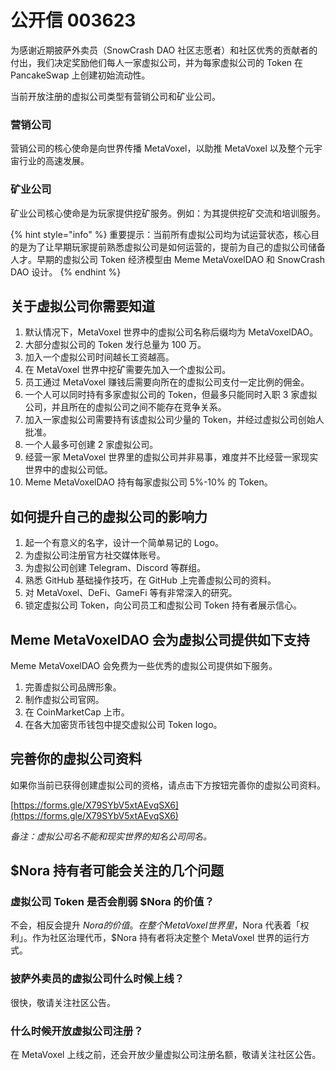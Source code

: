 # 公开信 003623

为感谢近期披萨外卖员（SnowCrash DAO 社区志愿者）和社区优秀的贡献者的付出，我们决定奖励他们每人一家虚拟公司，并为每家虚拟公司的 Token 在 PancakeSwap 上创建初始流动性。

当前开放注册的虚拟公司类型有营销公司和矿业公司。

### 营销公司

营销公司的核心使命是向世界传播 MetaVoxel，以助推 MetaVoxel 以及整个元宇宙行业的高速发展。

### 矿业公司

矿业公司核心使命是为玩家提供挖矿服务。例如：为其提供挖矿交流和培训服务。

{% hint style="info" %}
重要提示：当前所有虚拟公司均为试运营状态，核心目的是为了让早期玩家提前熟悉虚拟公司是如何运营的，提前为自己的虚拟公司储备人才。早期的虚拟公司 Token 经济模型由 Meme MetaVoxelDAO 和 SnowCrash DAO 设计。
{% endhint %}

## 关于虚拟公司你需要知道

1. 默认情况下，MetaVoxel 世界中的虚拟公司名称后缀均为 MetaVoxelDAO。
2. 大部分虚拟公司的 Token 发行总量为 100 万。
3. 加入一个虚拟公司时间越长工资越高。
4. 在 MetaVoxel 世界中挖矿需要先加入一个虚拟公司。
5. 员工通过 MetaVoxel 赚钱后需要向所在的虚拟公司支付一定比例的佣金。
6. 一个人可以同时持有多家虚拟公司的 Token，但最多只能同时入职 3 家虚拟公司，并且所在的虚拟公司之间不能存在竞争关系。
7. 加入一家虚拟公司需要持有该虚拟公司少量的 Token，并经过虚拟公司创始人批准。
8. 一个人最多可创建 2 家虚拟公司。
9. 经营一家 MetaVoxel 世界里的虚拟公司并非易事，难度并不比经营一家现实世界中的虚拟公司低。
10. Meme MetaVoxelDAO 持有每家虚拟公司 5%-10% 的 Token。

## 如何提升自己的虚拟公司的影响力

1. 起一个有意义的名字，设计一个简单易记的 Logo。
2. 为虚拟公司注册官方社交媒体账号。
3. 为虚拟公司创建 Telegram、Discord 等群组。
4. 熟悉 GitHub 基础操作技巧，在 GitHub 上完善虚拟公司的资料。
5. 对 MetaVoxel、DeFi、GameFi 等有非常深入的研究。
6. 锁定虚拟公司 Token，向公司员工和虚拟公司 Token 持有者展示信心。

## Meme MetaVoxelDAO 会为虚拟公司提供如下支持

Meme MetaVoxelDAO 会免费为一些优秀的虚拟公司提供如下服务。

1. 完善虚拟公司品牌形象。
2. 制作虚拟公司官网。
3. 在 CoinMarketCap 上市。
4. 在各大加密货币钱包中提交虚拟公司 Token logo。

## 完善你的虚拟公司资料

如果你当前已获得创建虚拟公司的资格，请点击下方按钮完善你的虚拟公司资料。

[https://forms.gle/X79SYbV5xtAEvqSX6](https://forms.gle/X79SYbV5xtAEvqSX6)

_备注：虚拟公司名不能和现实世界的知名公司同名。_

## $Nora 持有者可能会关注的几个问题

### 虚拟公司 Token 是否会削弱 $Nora 的价值？

不会，相反会提升 $Nora 的价值。在整个 MetaVoxel 世界里，$Nora 代表着「权利」。作为社区治理代币，$Nora 持有者将决定整个 MetaVoxel 世界的运行方式。

### 披萨外卖员的虚拟公司什么时候上线？

很快，敬请关注社区公告。

### 什么时候开放虚拟公司注册？

在 MetaVoxel 上线之前，还会开放少量虚拟公司注册名额，敬请关注社区公告。
